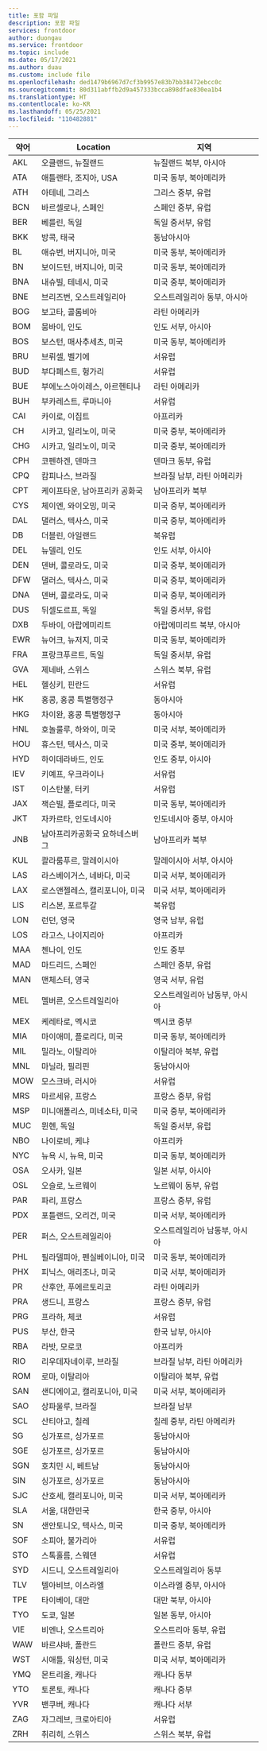 ```yaml
---
title: 포함 파일
description: 포함 파일
services: frontdoor
author: duongau
ms.service: frontdoor
ms.topic: include
ms.date: 05/17/2021
ms.author: duau
ms.custom: include file
ms.openlocfilehash: ded1479b6967d7cf3b9957e83b7bb38472ebcc0c
ms.sourcegitcommit: 80d311abffb2d9a457333bcca898dfae830ea1b4
ms.translationtype: HT
ms.contentlocale: ko-KR
ms.lasthandoff: 05/25/2021
ms.locfileid: "110482881"
---
```

| 약어 | Location | 지역 |
| --- | --- | --- |
| AKL | 오클랜드, 뉴질랜드 | 뉴질랜드 북부, 아시아 |
| ATA | 애틀랜타, 조지아, USA | 미국 동부, 북아메리카 |
| ATH | 아테네, 그리스 | 그리스 중부, 유럽 |
| BCN | 바르셀로나, 스페인 | 스페인 중부, 유럽 |
| BER | 베를린, 독일 | 독일 중서부, 유럽 |
| BKK | 방콕, 태국 | 동남아시아 |
| BL  | 애슈번, 버지니아, 미국 | 미국 동부, 북아메리카 |
| BN  | 보이드턴, 버지니아, 미국 | 미국 동부, 북아메리카 |
| BNA | 내슈빌, 테네시, 미국 | 미국 중부, 북아메리카 |
| BNE | 브리즈번, 오스트레일리아 | 오스트레일리아 동부, 아시아 |
| BOG | 보고타, 콜롬비아 | 라틴 아메리카 |
| BOM | 뭄바이, 인도 | 인도 서부, 아시아 |
| BOS | 보스턴, 매사추세츠, 미국 | 미국 동부, 북아메리카 |
| BRU | 브뤼셀, 벨기에 | 서유럽 |
| BUD | 부다페스트, 헝가리 | 서유럽 |
| BUE | 부에노스아이레스, 아르헨티나 | 라틴 아메리카 |
| BUH | 부카레스트, 루마니아 | 서유럽 |
| CAI | 카이로, 이집트 | 아프리카 |
| CH  | 시카고, 일리노이, 미국 | 미국 중부, 북아메리카 |
| CHG | 시카고, 일리노이, 미국 | 미국 중부, 북아메리카 |
| CPH | 코펜하겐, 덴마크 | 덴마크 동부, 유럽 |
| CPQ | 캄피나스, 브라질 | 브라질 남부, 라틴 아메리카 |
| CPT | 케이프타운, 남아프리카 공화국 | 남아프리카 북부 |
| CYS | 체이엔, 와이오밍, 미국 | 미국 중부, 북아메리카 |
| DAL | 댈러스, 텍사스, 미국 | 미국 중부, 북아메리카 |
| DB  | 더블린, 아일랜드 | 북유럽 |
| DEL | 뉴델리, 인도 | 인도 서부, 아시아 |
| DEN | 덴버, 콜로라도, 미국 | 미국 중부, 북아메리카 |
| DFW | 댈러스, 텍사스, 미국 | 미국 중부, 북아메리카 |
| DNA | 덴버, 콜로라도, 미국 | 미국 중부, 북아메리카 |
| DUS | 뒤셀도르프, 독일 | 독일 중서부, 유럽 |
| DXB | 두바이, 아랍에미리트 | 아랍에미리트 북부, 아시아 |
| EWR | 뉴어크, 뉴저지, 미국 | 미국 동부, 북아메리카 |
| FRA | 프랑크푸르트, 독일 | 독일 중서부, 유럽 |
| GVA | 제네바, 스위스 | 스위스 북부, 유럽 |
| HEL | 헬싱키, 핀란드 | 서유럽 |
| HK  | 홍콩, 홍콩 특별행정구 | 동아시아 |
| HKG | 차이완, 홍콩 특별행정구 | 동아시아 |
| HNL | 호놀룰루, 하와이, 미국 | 미국 서부, 북아메리카 |
| HOU | 휴스턴, 텍사스, 미국 | 미국 중부, 북아메리카 |
| HYD | 하이데라바드, 인도 | 인도 중부, 아시아 |
| IEV | 키예프, 우크라이나 | 서유럽 |
| IST | 이스탄불, 터키 | 서유럽 |
| JAX | 잭슨빌, 플로리다, 미국 | 미국 동부, 북아메리카 |
| JKT | 자카르타, 인도네시아 | 인도네시아 중부, 아시아 |
| JNB | 남아프리카공화국 요하네스버그 | 남아프리카 북부 |
| KUL | 콸라룸푸르, 말레이시아 | 말레이시아 서부, 아시아 |
| LAS | 라스베이거스, 네바다, 미국 | 미국 서부, 북아메리카 |
| LAX | 로스앤젤레스, 캘리포니아, 미국 | 미국 서부, 북아메리카 |
| LIS | 리스본, 포르투갈 | 북유럽 |
| LON | 런던, 영국 | 영국 남부, 유럽 |
| LOS | 라고스, 나이지리아 | 아프리카 |
| MAA | 첸나이, 인도 | 인도 중부 |
| MAD | 마드리드, 스페인 | 스페인 중부, 유럽 |
| MAN | 맨체스터, 영국 | 영국 서부, 유럽 |
| MEL | 멜버른, 오스트레일리아 | 오스트레일리아 남동부, 아시아 |
| MEX | 케레타로, 멕시코 | 멕시코 중부 |
| MIA | 마이애미, 플로리다, 미국 | 미국 동부, 북아메리카 |
| MIL | 밀라노, 이탈리아 | 이탈리아 북부, 유럽 |
| MNL | 마닐라, 필리핀 | 동남아시아 |
| MOW | 모스크바, 러시아 | 서유럽 |
| MRS | 마르세유, 프랑스 | 프랑스 중부, 유럽 |
| MSP | 미니애폴리스, 미네소타, 미국 | 미국 중부, 북아메리카 |
| MUC | 뮌헨, 독일 | 독일 중서부, 유럽 |
| NBO | 나이로비, 케냐 | 아프리카 |
| NYC | 뉴욕 시, 뉴욕, 미국 | 미국 동부, 북아메리카 |
| OSA | 오사카, 일본 | 일본 서부, 아시아 |
| OSL | 오슬로, 노르웨이 | 노르웨이 동부, 유럽 |
| PAR | 파리, 프랑스 | 프랑스 중부, 유럽 |
| PDX | 포틀랜드, 오리건, 미국 | 미국 서부, 북아메리카 |
| PER | 퍼스, 오스트레일리아 | 오스트레일리아 남동부, 아시아 |
| PHL | 필라델피아, 펜실베이니아, 미국 | 미국 동부, 북아메리카 |
| PHX | 피닉스, 애리조나, 미국 | 미국 서부, 북아메리카 |
| PR  | 산후안, 푸에르토리코 | 라틴 아메리카 |
| PRA | 생드니, 프랑스 | 프랑스 중부, 유럽 |
| PRG | 프라하, 체코 | 서유럽 |
| PUS | 부산, 한국 | 한국 남부, 아시아 |
| RBA | 라밧, 모로코 | 아프리카 |
| RIO | 리우데자네이루, 브라질 | 브라질 남부, 라틴 아메리카 |
| ROM | 로마, 이탈리아 | 이탈리아 북부, 유럽 |
| SAN | 샌디에이고, 캘리포니아, 미국 | 미국 서부, 북아메리카 |
| SAO | 상파울루, 브라질 | 브라질 남부 |
| SCL | 산티아고, 칠레 | 칠레 중부, 라틴 아메리카 |
| SG  | 싱가포르, 싱가포르 | 동남아시아 |
| SGE | 싱가포르, 싱가포르 | 동남아시아 |
| SGN | 호치민 시, 베트남 | 동남아시아 |
| SIN | 싱가포르, 싱가포르 | 동남아시아 |
| SJC | 산호세, 캘리포니아, 미국 | 미국 서부, 북아메리카 |
| SLA | 서울, 대한민국 | 한국 중부, 아시아 |
| SN  | 샌안토니오, 텍사스, 미국 | 미국 중부, 북아메리카 |
| SOF | 소피아, 불가리아 | 서유럽 |
| STO | 스톡홀름, 스웨덴 | 서유럽 |
| SYD | 시드니, 오스트레일리아 | 오스트레일리아 동부 |
| TLV | 텔아비브, 이스라엘 | 이스라엘 중부, 아시아 |
| TPE | 타이베이, 대만 | 대만 북부, 아시아 |
| TYO | 도쿄, 일본 | 일본 동부, 아시아 |
| VIE | 비엔나, 오스트리아 | 오스트리아 동부, 유럽 |
| WAW | 바르샤바, 폴란드 | 폴란드 중부, 유럽 |
| WST | 시애틀, 워싱턴, 미국 | 미국 서부, 북아메리카 |
| YMQ | 몬트리올, 캐나다 | 캐나다 동부 |
| YTO | 토론토, 캐나다 | 캐나다 중부 |
| YVR | 밴쿠버, 캐나다 | 캐나다 서부 |
| ZAG | 자그레브, 크로아티아 | 서유럽 |
| ZRH | 취리히, 스위스 | 스위스 북부, 유럽 |
